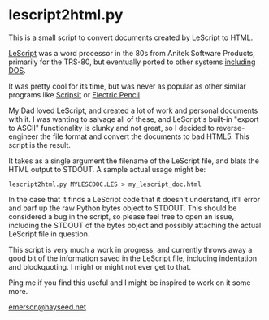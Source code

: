 lescript2html.py
================

This is a small script to convert documents created by LeScript to HTML.

[LeScript](https://archive.org/search?query=lescript) was a word processor in the 80s from Anitek Software Products, primarily for the TRS-80, but eventually ported to other systems [including DOS](https://archive.org/manage/le-script-1.68-for-dos).

It was pretty cool for its time, but was never as popular as other similar programs like [Scripsit](https://en.wikipedia.org/wiki/Scripsit) or [Electric Pencil](https://en.wikipedia.org/wiki/Electric_Pencil).

My Dad loved LeScript, and created a lot of work and personal documents with it.  I was wanting to salvage all of these, and LeScript's built-in "export to ASCII" functionality is clunky and not great, so I decided to reverse-engineer the file format and convert the documents to bad HTML5.  This script is the result.

It takes as a single argument the filename of the LeScript file, and blats the HTML output to STDOUT.  A sample actual usage might be:

    lescript2html.py MYLESCDOC.LES > my_lescript_doc.html

In the case that it finds a LeScript code that it doesn't understand, it'll error and barf up the raw Python bytes object to STDOUT.  This should be considered a bug in the script, so please feel free to open an issue, including the STDOUT of the bytes object and possibly attaching the actual LeScript file in question.

This script is very much a work in progress, and currently throws away a good bit of the information saved in the LeScript file, including indentation and blockquoting.  I might or might not ever get to that.

Ping me if you find this useful and I might be inspired to work on it some more.

emerson@hayseed.net


